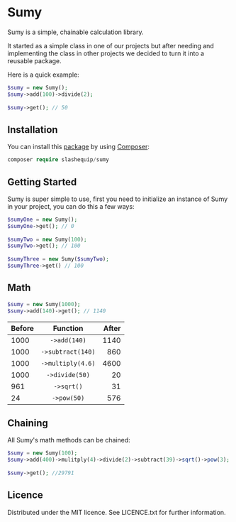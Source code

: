 # Sumy

Sumy is a simple, chainable calculation library.

It started as a simple class in one of our projects but after 
needing and implementing the class in other projects we decided
to turn it into a reusable package.

Here is a quick example:
```php
$sumy = new Sumy();
$sumy->add(100)->divide(2);
 
$sumy->get(); // 50
```
 
## Installation
You can install this
[package](https://packagist.org/packages/slashequip/sumy) by
using [Composer](https://getcomposer.org/):
```php
composer require slashequip/sumy
```
 
## Getting Started
Sumy is super simple to use, first you need to initialize an
instance of Sumy in your project, you can do this a few ways:

```php
$sumyOne = new Sumy();
$sumyOne->get(); // 0
 
$sumyTwo = new Sumy(100);
$sumyTwo->get(); // 100
 
$sumyThree = new Sumy($sumyTwo);
$sumyThree->get() // 100
```

## Math
```php
$sumy = new Sumy(1000);
$sumy->add(140)->get(); // 1140
```

Before | Function            | After
------ | :-----------------: | -----:
1000   | `->add(140)`        | 1140
1000   | `->subtract(140)`   | 860
1000   | `->multiply(4.6)`   | 4600
1000   | `->divide(50)`      | 20
961    | `->sqrt()`          | 31
24     | `->pow(50)`         | 576

## Chaining
All Sumy's math methods can be chained:

```php
$sumy = new Sumy(100);
$sumy->add(400)->mulitply(4)->divide(2)->subtract(39)->sqrt()->pow(3);
 
$sumy->get(); //29791
```

## Licence
Distributed under the MIT licence. See LICENCE.txt for further information.